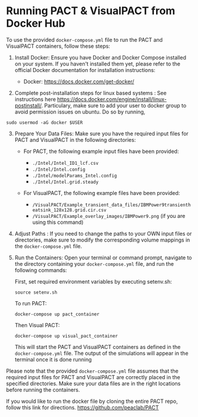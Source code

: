 # Running PACT & VisualPACT from Docker Hub

To use the provided `docker-compose.yml` file to run the PACT and VisualPACT containers, follow these steps:

1. Install Docker:
   Ensure you have Docker and Docker Compose installed on your system. If you haven't installed them yet, please refer to the official Docker documentation for installation instructions:

   - Docker: https://docs.docker.com/get-docker/

2. Complete post-installation steps for linux based systems :
   See instructions here https://docs.docker.com/engine/install/linux-postinstall/. Particulary, make sure to add your user to docker group to avoid permission issues on ubuntu. Do so by running,

```
sudo usermod -aG docker $USER
```

3. Prepare Your Data Files:
   Make sure you have the required input files for PACT and VisualPACT in the following directories:

   - For PACT, the following example input files have been provided:

     - `./Intel/Intel_ID1_lcf.csv`
     - `./Intel/Intel.config`
     - `./Intel/modelParams_Intel.config`
     - `./Intel/Intel.grid.steady`

   - For VisualPACT, the following example files have been provided:
     - `/VisualPACT/Example_transient_data_files/IBMPower9transientheatsink_128x128.grid.cir.csv`
     - `/VisualPACT/Example_overlay_images/IBMPower9.png` (if you are using this command)

4. Adjust Paths :
   If you need to change the paths to your OWN input files or directories, make sure to modify the corresponding volume mappings in the `docker-compose.yml` file.

5. Run the Containers:
   Open your terminal or command prompt, navigate to the directory containing your `docker-compose.yml` file, and run the following commands:

   First, set required environment variables by executing setenv.sh:

   ```
   source setenv.sh
   ```

   To run PACT:

   ```
   docker-compose up pact_container
   ```

   Then Visual PACT:

   ```
   docker-compose up visual_pact_container
   ```

   This will start the PACT and VisualPACT containers as defined in the `docker-compose.yml` file.
   The output of the simulations will appear in the terminal once it is done running

Please note that the provided `docker-compose.yml` file assumes that the required input files for PACT and VisualPACT are correctly placed in the specified directories. Make sure your data files are in the right locations before running the containers.

If you would like to run the docker file by cloning the entire PACT repo, follow this link for directions. https://github.com/peaclab/PACT
